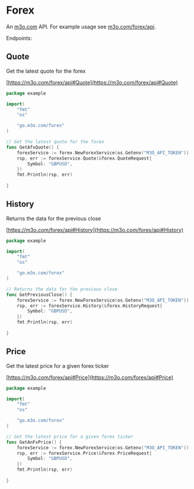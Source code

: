 # Forex

An [m3o.com](https://m3o.com) API. For example usage see [m3o.com/forex/api](https://m3o.com/forex/api).

Endpoints:

## Quote

Get the latest quote for the forex


[https://m3o.com/forex/api#Quote](https://m3o.com/forex/api#Quote)

```go
package example

import(
	"fmt"
	"os"

	"go.m3o.com/forex"
)

// Get the latest quote for the forex
func GetAfxQuote() {
	forexService := forex.NewForexService(os.Getenv("M3O_API_TOKEN"))
	rsp, err := forexService.Quote(&forex.QuoteRequest{
		Symbol: "GBPUSD",
	})
	fmt.Println(rsp, err)
	
}
```
## History

Returns the data for the previous close


[https://m3o.com/forex/api#History](https://m3o.com/forex/api#History)

```go
package example

import(
	"fmt"
	"os"

	"go.m3o.com/forex"
)

// Returns the data for the previous close
func GetPreviousClose() {
	forexService := forex.NewForexService(os.Getenv("M3O_API_TOKEN"))
	rsp, err := forexService.History(&forex.HistoryRequest{
		Symbol: "GBPUSD",
	})
	fmt.Println(rsp, err)
	
}
```
## Price

Get the latest price for a given forex ticker


[https://m3o.com/forex/api#Price](https://m3o.com/forex/api#Price)

```go
package example

import(
	"fmt"
	"os"

	"go.m3o.com/forex"
)

// Get the latest price for a given forex ticker
func GetAnFxPrice() {
	forexService := forex.NewForexService(os.Getenv("M3O_API_TOKEN"))
	rsp, err := forexService.Price(&forex.PriceRequest{
		Symbol: "GBPUSD",
	})
	fmt.Println(rsp, err)
	
}
```
